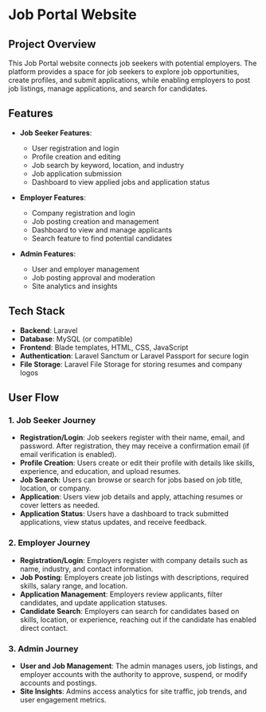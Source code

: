
# Job Portal Website

## Project Overview

This Job Portal website connects job seekers with potential employers. The platform provides a space for job seekers to explore job opportunities, create profiles, and submit applications, while enabling employers to post job listings, manage applications, and search for candidates.

## Features

- **Job Seeker Features**:
  - User registration and login
  - Profile creation and editing
  - Job search by keyword, location, and industry
  - Job application submission
  - Dashboard to view applied jobs and application status

- **Employer Features**:
  - Company registration and login
  - Job posting creation and management
  - Dashboard to view and manage applicants
  - Search feature to find potential candidates

- **Admin Features**:
  - User and employer management
  - Job posting approval and moderation
  - Site analytics and insights

## Tech Stack

- **Backend**: Laravel
- **Database**: MySQL (or compatible)
- **Frontend**: Blade templates, HTML, CSS, JavaScript
- **Authentication**: Laravel Sanctum or Laravel Passport for secure login
- **File Storage**: Laravel File Storage for storing resumes and company logos

## User Flow

### 1. Job Seeker Journey

- **Registration/Login**: Job seekers register with their name, email, and password. After registration, they may receive a confirmation email (if email verification is enabled).
- **Profile Creation**: Users create or edit their profile with details like skills, experience, and education, and upload resumes.
- **Job Search**: Users can browse or search for jobs based on job title, location, or company.
- **Application**: Users view job details and apply, attaching resumes or cover letters as needed.
- **Application Status**: Users have a dashboard to track submitted applications, view status updates, and receive feedback.

### 2. Employer Journey

- **Registration/Login**: Employers register with company details such as name, industry, and contact information.
- **Job Posting**: Employers create job listings with descriptions, required skills, salary range, and location.
- **Application Management**: Employers review applicants, filter candidates, and update application statuses.
- **Candidate Search**: Employers can search for candidates based on skills, location, or experience, reaching out if the candidate has enabled direct contact.

### 3. Admin Journey

- **User and Job Management**: The admin manages users, job listings, and employer accounts with the authority to approve, suspend, or modify accounts and postings.
- **Site Insights**: Admins access analytics for site traffic, job trends, and user engagement metrics.
